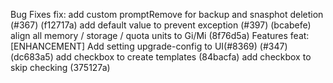 Bug Fixes
fix: add custom promptRemove for backup and snasphot deletion (#367) (f12717a)
add default value to prevent exception (#397) (bcabefe)
align all memory / storage / quota units to Gi/Mi (8f76d5a)
Features
feat: [ENHANCEMENT] Add setting upgrade-config to UI(#8369) (#347) (dc683a5)
add checkbox to create templates (84bacfa)
add checkbox to skip checking (375127a)